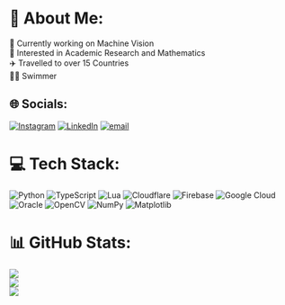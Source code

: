 # 💫 About Me:
🔭 Currently working on Machine Vision<br>📖 Interested in Academic Research and Mathematics<br>✈️ Travelled to over 15 Countries<br>🏊‍♂️ Swimmer


## 🌐 Socials:
[![Instagram](https://img.shields.io/badge/Instagram-%23E4405F.svg?logo=Instagram&logoColor=white)](https://instagram.com/mishanilkazreen) [![LinkedIn](https://img.shields.io/badge/LinkedIn-%230077B5.svg?logo=linkedin&logoColor=white)](https://linkedin.com/in/mishanilkazreen) [![email](https://img.shields.io/badge/Email-D14836?logo=gmail&logoColor=white)](mailto:mishanil@dockly.uk) 

# 💻 Tech Stack:
![Python](https://img.shields.io/badge/python-3670A0?style=flat&logo=python&logoColor=ffdd54) ![TypeScript](https://img.shields.io/badge/typescript-%23007ACC.svg?style=flat&logo=typescript&logoColor=white) ![Lua](https://img.shields.io/badge/lua-%232C2D72.svg?style=flat&logo=lua&logoColor=white) ![Cloudflare](https://img.shields.io/badge/Cloudflare-F38020?style=flat&logo=Cloudflare&logoColor=white) ![Firebase](https://img.shields.io/badge/firebase-%23039BE5.svg?style=flat&logo=firebase) ![Google Cloud](https://img.shields.io/badge/GoogleCloud-%234285F4.svg?style=flat&logo=google-cloud&logoColor=white) ![Oracle](https://img.shields.io/badge/Oracle-F80000?style=flat&logo=oracle&logoColor=white) ![OpenCV](https://img.shields.io/badge/opencv-%23white.svg?style=flat&logo=opencv&logoColor=white) ![NumPy](https://img.shields.io/badge/numpy-%23013243.svg?style=flat&logo=numpy&logoColor=white) ![Matplotlib](https://img.shields.io/badge/Matplotlib-%23ffffff.svg?style=flat&logo=Matplotlib&logoColor=black)
# 📊 GitHub Stats:
![](https://github-readme-stats.vercel.app/api?username=mishanilkazreen&theme=moltack&hide_border=false&include_all_commits=true&count_private=true)<br/>
![](https://nirzak-streak-stats.vercel.app/?user=mishanilkazreen&theme=moltack&hide_border=false)<br/>
![](https://github-readme-stats.vercel.app/api/top-langs/?username=mishanilkazreen&theme=moltack&hide_border=false&include_all_commits=true&count_private=true&layout=compact)

<!-- Proudly created with GPRM ( https://gprm.itsvg.in ) -->
